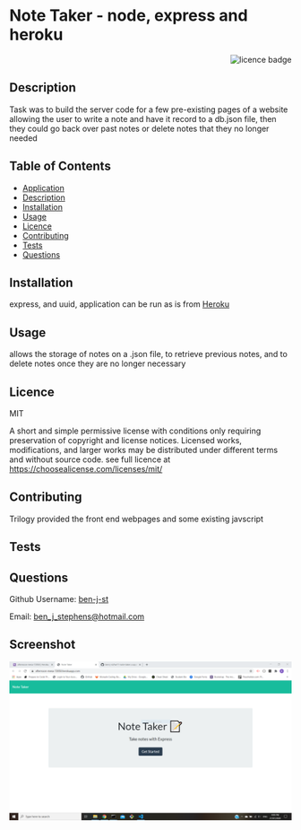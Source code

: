 #  Note Taker - node, express and heroku  

    
<div align="right"><img alt="licence badge" src="https://img.shields.io/badge/licence-MIT-yellow"></div>

## Description 

Task was to build the server code for a few pre-existing pages of a website allowing the user to write a note and have it record to a db.json file, then they could go back over past notes or delete notes that they no longer needed

## Table of Contents

* [Application](https://afternoon-mesa-72858.herokuapp.com/)
* [Description](#Description)
* [Installation](#Installation)
* [Usage](#Usage)
* [Licence](#Licence)
* [Contributing](#Contributing)
* [Tests](#Tests)
* [Questions](#Questions)

## Installation

express, and uuid, application can be run as is from <a href="https://afternoon-mesa-72858.herokuapp.com/">Heroku</a>

## Usage

allows the storage of notes on a .json file, to retrieve previous notes, and to delete notes once they are no longer necessary 

## Licence 

MIT

A short and simple permissive license with conditions only requiring preservation of copyright and license notices. Licensed works, modifications, and larger works may be distributed under different terms and without source code. see full licence at https://choosealicense.com/licenses/mit/

## Contributing 

Trilogy provided the front end webpages and some existing javscript

## Tests


## Questions

Github Username: <a href="https://github.com/ben-j-st">ben-j-st</a>

Email: ben_j_stephens@hotmail.com


## Screenshot 

![screenshot](public/img/note.PNG)